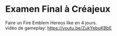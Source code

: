 # Examen Final à Créajeux

Faire un Fire Emblem Hereos like en 4 jours. \
vidéo de gameplay: https://youtu.be/ZukYebuKBbE